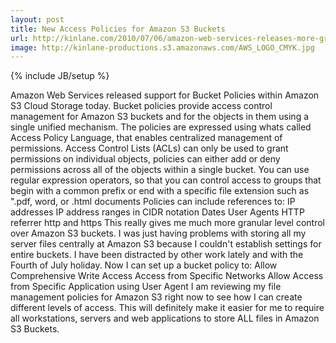 ```yaml
---
layout: post
title: New Access Policies for Amazon S3 Buckets
url: http://kinlane.com/2010/07/06/amazon-web-services-releases-more-granular-access-policies-for-amazon-s3-buckets/
image: http://kinlane-productions.s3.amazonaws.com/AWS_LOGO_CMYK.jpg
---
```

{% include JB/setup %}
<p>
     Amazon Web Services released support for Bucket Policies within Amazon S3 Cloud Storage today. Bucket policies provide access control management for Amazon S3 buckets and for the objects in them using a single unified mechanism. The policies are expressed using whats called Access Policy Language, that enables centralized management of permissions. Access Control Lists (ACLs) can only be used to grant permissions on individual objects, policies can either add or deny permissions across all of the objects within a single bucket. You can use regular expression operators, so that you can control access to groups that begin with a common prefix or end with a specific file extension such as ".pdf, word, or .html documents Policies can include references to: IP addresses IP address ranges in CIDR notation Dates User Agents HTTP referrer http and https This really gives me much more granular level control over Amazon S3 buckets. I was just having problems with storing all my server files centrally at Amazon S3 because I couldn't establish settings for entire buckets. I have been distracted by other work lately and with the Fourth of July holiday. Now I can set up a bucket policy to: Allow Comprehensive Write Access Access from Specific Networks Allow Access from Specific Application using User Agent I am reviewing my file management policies for Amazon S3 right now to see how I can create different levels of access. This will definitely make it easier for me to require all workstations, servers and web applications to store ALL files in Amazon S3 Buckets.
</p>